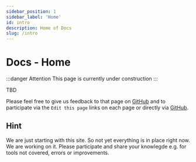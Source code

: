 ```yaml
---
sidebar_position: 1
sidebar_label: 'Home'
id: intro
description: Home of Docs
slug: /intro
---
```


# Docs - Home

:::danger Attention
This page is currently under construction
:::

TBD

Please feel free to give us feedback to that page on [GitHub](https://github.com/datenschmutz/documentation/issues) and to participate via the `Edit this page` links on each page or directly via [GitHub](https://github.com/datenschmutz/documentation).

## Hint

We are just starting with this site. So not yet everything is in place right now. We are working on it. Please participate and share your knowlegde e.g. for tools not covered, errors or improvements.
